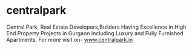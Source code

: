 # centralpark
Central Park, Real Estate Developers,Builders Having Excellence in High End Property Projects in Gurgaon Including Luxury and Fully Furnished Apartments. For more visit on- www.centralpark.in
